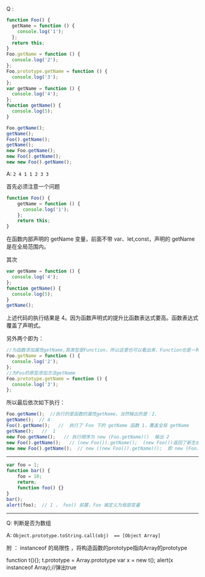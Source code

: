 Q : 

``` js
function Foo() {
  getName = function () { 
    console.log('1');
  };
  return this;
}
Foo.getName = function () {
  console.log('2');
};
Foo.prototype.getName = function () { 
  console.log('3');
};
var getName = function () { 
  console.log('4');
};
function getName() { 
  console.log(5);
}

Foo.getName();  
getName();  
Foo().getName(); 
getName();  
new Foo.getName(); 
new Foo().getName();   
new new Foo().getName();  
```

A: 
`2 4 1 1 2 3 3`

首先必须注意一个问题

``` js
function Foo() {
    getName = function () { 
      console.log('1');
    };
    return this;
}
```

在函数内部声明的 getName 变量，前面不带 var、let,const，声明的 getName 是在全局范围内。

其次

``` js
var getName = function () { 
  console.log('4');
};
function getName() { 
  console.log(5);
}
getName();
```

上述代码的执行结果是 4。因为函数声明式的提升比函数表达式要高。函数表达式覆盖了声明式。

另外两个即为：

``` js
//为函数添加属性getName,其类型是Function，所以这里也可以看出来，Function也是一种Object
Foo.getName = function () {
  console.log('2');
};
//为Foo的原型添加方法getName
Foo.prototype.getName = function () { 
  console.log('3');
};
```



所以最后依次如下执行：

``` js
Foo.getName();  //执行的是函数的属性getName，当然输出的是：2.
getName();  // 4
Foo().getName();   //  执行了 Foo 下的 getName 函数 1，覆盖全局 getName
getName();   //  1
new Foo.getName();   // 执行顺序为 new (Foo.getName)()  输出 2
new Foo().getName();   // (new Foo()).getName();  (new Foo())返回了新生成的对象，该对象没有getName()方法，所以在prototype中找到了getName()方法。所以输出的是3。  优先级： new(带参数列表) = . [] > new(无参数列表) = 函数调用  https://developer.mozilla.org/zh-CN/docs/Web/JavaScript/Reference/Operators/Operator_Precedence
new new Foo().getName();  // new ((new Foo()).getName)();  即 new (Foo.prototype.getName)()
```

----

```  js
var foo = 1;
function bar() {
    foo = 10;
    return;
    function foo() {}
}
bar(); 
alert(foo);  // 1 ， foo() 前置，foo 被定义为局部变量
```

----

Q: 判断是否为数组

A: `Object.prototype.toString.call(obj)  == [Object Array]`

附 ： instanceof 的局限性 ，将构造函数的prototype指向Array的prototype

function t(){};
t.prototype  = Array.prototype
var x = new t();
alert(x instanceof Array);//弹出true
